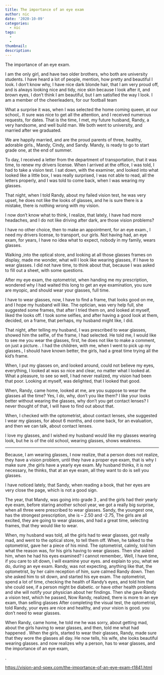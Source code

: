 ```yaml
---
title: The importance of an eye exam
author: nic
date: '2020-10-09'
categories:
  - nic
tags:
  - 
  - 
thumbnail: 
description: 
---
```


The importance of an eye exam.


I am the only girl, and have two older brothers, who both are university students.
I have heard a lot of people, mention, how pretty and beautiful I look.
I don’t know why, I have nice dark blonde hair, that I am very proud off, and is always looking nice and tidy, nice skin because I look after it, and brown eyes, 
I don’t think I am beautiful, but I am satisfied the way I look.
I am a member of the cheerleaders, for our football team


What a surprise it was, when I was selected the home coming queen, at our school,.
It sure was nice to get all the attention, and I received numerous requests, for dates.
That is the time, I met, my future husband, Randy, a very handsome, and well build man.
We both went to university, and married after we graduated.


We are happily married, and are the proud parents of three, healthy, adorable girls., Mandy, Cindy, and Sandy.
Mandy, is ready to go to start grade one, at the end of summer.


To day, I received a letter from the department of transportation, that it was time, to renew my drivers license.
When I arrived at the office, I was told, I had to take a vision test.
I sat down, with the examiner, and looked into what looked like a little box,
I was really surprised, I was not able to read, all the letters properly, and I was told to come back, when I was wearing my glasses.


That night, when I told Randy, about my failed vision test, he was very upset, he does not like the looks of glasses, and he is sure there is a mistake, there is nothing wrong with my vision.


I now don’t know what to think, I realize, that lately, I have had more headaches, and I do not like driving after dark, are those vision problems?




I have no other choice, then to make an appointment, for an eye exam., I need my drivers license, to transport, our girls.
Not having had, an eye exam, for years, I have no idea what to expect, nobody in my family, wears glasses.


Walking ,into the optical store, and looking at all those glasses frames on display, made me wonder, what will I look like wearing glasses, if I have to wear glasses.
I did not have time, to think about that, because I was asked to fill out a sheet, with some questions.


After my eye exam, the optometrist, when handing me my prescription, wondered why I had waited this long to get an eye examination, you sure are myopic, and should wear your glasses, full time.


I have to wear glasses, now, I have to find a frame, that looks good on me, and I hope my husband will like.
The optician, was very help full, she suggested some frames, that after I tried them on, and looked at myself, liked the looks off.
I took some selfies, and after having a good look at them, decided, on a frame, that perhaps, my husband might like, I did.


That night, after telling my husband, I was prescribed to wear glasses, showed him the selfie, of the frame, I had selected.
He told me, I would like to see me you wear the glasses, first, he does not like to make a comment, on just a picture.
.
I had the children, with me, when I went to pick up my glasses.,
I should have known better, the girls, had a great time trying all the kid’s frame.


When, I put my glasses on, and looked around, could not believe my eyes, everything, I looked at was so nice and clear, no matter what I looked at.
What a pleasure, to see so well, I had never realized, my vision had been that poor.
Looking at myself, was delighted, that I looked that good.


When, Randy, came home, looked at me, are you suppose to wear the glasses all the time?
Yes, I do, why, don’t you like them?
I like your looks better without wearing the glasses, why don’t you get contact lenses?
I never thought of that, I will have to find out about that.


When, I checked with the optometrist, about contact lenses, she suggested I wear my glasses, for about 6 months, and come back, for an evaluation, and then we can talk, about contact lenses.


I love my glasses, and I wished my husband would like my glasses wearing look, but he is of the old school, wearing glasses, shows weakness.


----------




Because, I am wearing glasses, I now realize, that a person does not realize, they have a vision problem, until they have a proper eye exam, that is why I make sure ,the girls have a yearly eye exam.
My husband thinks, it is not necessary, he thinks, that at an eye exam, all they want to do is sell you glasses. 


I have noticed lately, that Sandy, when reading a book, that her eyes are very close the page, which is not a good sign.


The year, that Mandy, was going into grade 3 , and the girls had their yearly eye exam, before staring another school year, we got a really big surprise, when all three were prescribed to wear glasses.
Sandy, the youngest one, has the strongest prescription, she is – 2.50 and -2.75, 
The girls are all excited, they are going to wear glasses, and had a great time, selecting frames, that they would like to wear.


When, my husband was told, all the girls had to wear glasses, got really mad, and went to the optical store, to tell them off. 
When, he talked to the optometrist, gave her a piece of his mind.
The optometrist, calmly, told him what the reason was, for his girls having to wear glasses.
Then she asked him, when he had his eyes examined? 
I cannot remember,.
Well, I have time, if you care to sit down, I will examine your eyes. and explain to you, what we do, during an eye exam.
Randy, was not expecting, anything like that, the optometrist, by her calm reception of him, sure calmed Randy down.
Then she asked him to sit down, and started his eye exam.
The optometrist, spend a lot of time, checking the health of Randy’s eyes, and told him that she could see, if a person might be diabetic. or have other health problems and she will notify your physician about her findings.
Then she gave Randy a vision test, which he passed, 
Now Randy, realized, there is more to an eye exam, than selling glasses
After completing the visual test, the optometrist, told Randy, your eyes are nice and healthy, and your vision is good. you don’t need to wear glasses. 


When Randy, came home, he told me he was sorry, about getting mad, about the girls having to wear glasses, and then, told me what had happened
.
When the girls, started to wear their glasses, Randy, made sure that they wore the glasses all day.
He now tells, his wife, she looks beautiful wearing glasses.
and now realizes why a person, has to wear glasses, and the importance of an eye exam,




.

https://vision-and-spex.com/the-importance-of-an-eye-exam-t1841.html
